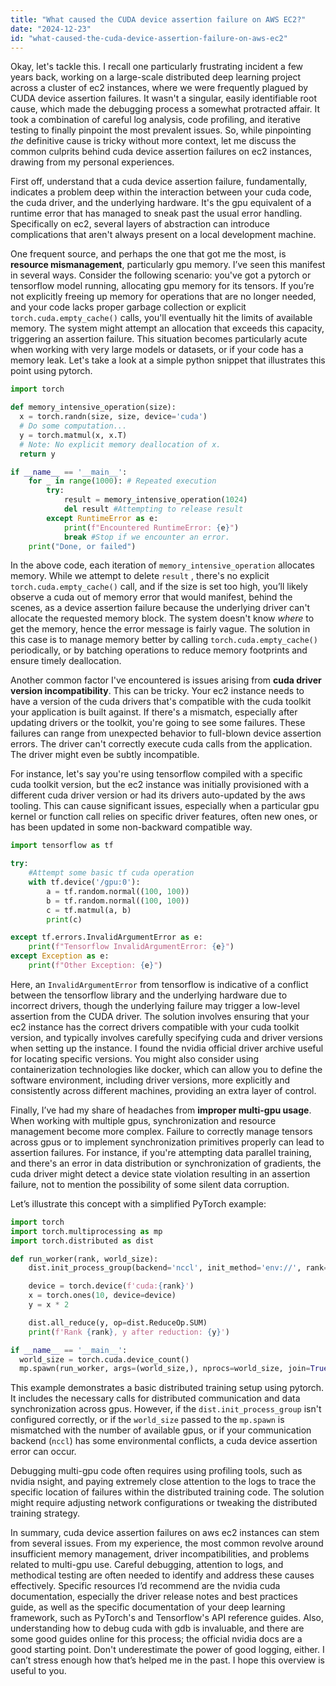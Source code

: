 ```yaml
---
title: "What caused the CUDA device assertion failure on AWS EC2?"
date: "2024-12-23"
id: "what-caused-the-cuda-device-assertion-failure-on-aws-ec2"
---
```


Okay, let's tackle this. I recall one particularly frustrating incident a few years back, working on a large-scale distributed deep learning project across a cluster of ec2 instances, where we were frequently plagued by CUDA device assertion failures. It wasn't a singular, easily identifiable root cause, which made the debugging process a somewhat protracted affair. It took a combination of careful log analysis, code profiling, and iterative testing to finally pinpoint the most prevalent issues. So, while pinpointing *the* definitive cause is tricky without more context, let me discuss the common culprits behind cuda device assertion failures on ec2 instances, drawing from my personal experiences.

First off, understand that a cuda device assertion failure, fundamentally, indicates a problem deep within the interaction between your cuda code, the cuda driver, and the underlying hardware. It's the gpu equivalent of a runtime error that has managed to sneak past the usual error handling. Specifically on ec2, several layers of abstraction can introduce complications that aren't always present on a local development machine.

One frequent source, and perhaps the one that got me the most, is **resource mismanagement**, particularly gpu memory. I’ve seen this manifest in several ways. Consider the following scenario: you've got a pytorch or tensorflow model running, allocating gpu memory for its tensors. If you’re not explicitly freeing up memory for operations that are no longer needed, and your code lacks proper garbage collection or explicit `torch.cuda.empty_cache()` calls, you'll eventually hit the limits of available memory. The system might attempt an allocation that exceeds this capacity, triggering an assertion failure. This situation becomes particularly acute when working with very large models or datasets, or if your code has a memory leak. Let's take a look at a simple python snippet that illustrates this point using pytorch.

```python
import torch

def memory_intensive_operation(size):
  x = torch.randn(size, size, device='cuda')
  # Do some computation...
  y = torch.matmul(x, x.T)
  # Note: No explicit memory deallocation of x.
  return y

if __name__ == '__main__':
    for _ in range(1000): # Repeated execution
        try:
            result = memory_intensive_operation(1024)
            del result #Attempting to release result
        except RuntimeError as e:
            print(f"Encountered RuntimeError: {e}")
            break #Stop if we encounter an error.
    print("Done, or failed")
```

In the above code, each iteration of `memory_intensive_operation` allocates memory. While we attempt to delete `result` , there's no explicit `torch.cuda.empty_cache()` call, and if the size is set too high, you’ll likely observe a cuda out of memory error that would manifest, behind the scenes, as a device assertion failure because the underlying driver can't allocate the requested memory block. The system doesn't know *where* to get the memory, hence the error message is fairly vague. The solution in this case is to manage memory better by calling `torch.cuda.empty_cache()` periodically, or by batching operations to reduce memory footprints and ensure timely deallocation.

Another common factor I've encountered is issues arising from **cuda driver version incompatibility**. This can be tricky. Your ec2 instance needs to have a version of the cuda drivers that's compatible with the cuda toolkit your application is built against. If there's a mismatch, especially after updating drivers or the toolkit, you're going to see some failures. These failures can range from unexpected behavior to full-blown device assertion errors. The driver can't correctly execute cuda calls from the application. The driver might even be subtly incompatible.

For instance, let's say you're using tensorflow compiled with a specific cuda toolkit version, but the ec2 instance was initially provisioned with a different cuda driver version or had its drivers auto-updated by the aws tooling. This can cause significant issues, especially when a particular gpu kernel or function call relies on specific driver features, often new ones, or has been updated in some non-backward compatible way.

```python
import tensorflow as tf

try:
    #Attempt some basic tf cuda operation
    with tf.device('/gpu:0'):
        a = tf.random.normal((100, 100))
        b = tf.random.normal((100, 100))
        c = tf.matmul(a, b)
        print(c)

except tf.errors.InvalidArgumentError as e:
    print(f"Tensorflow InvalidArgumentError: {e}")
except Exception as e:
    print(f"Other Exception: {e}")

```

Here, an `InvalidArgumentError` from tensorflow is indicative of a conflict between the tensorflow library and the underlying hardware due to incorrect drivers, though the underlying failure may trigger a low-level assertion from the CUDA driver. The solution involves ensuring that your ec2 instance has the correct drivers compatible with your cuda toolkit version, and typically involves carefully specifying cuda and driver versions when setting up the instance. I found the nvidia official driver archive useful for locating specific versions. You might also consider using containerization technologies like docker, which can allow you to define the software environment, including driver versions, more explicitly and consistently across different machines, providing an extra layer of control.

Finally, I’ve had my share of headaches from **improper multi-gpu usage**. When working with multiple gpus, synchronization and resource management become more complex. Failure to correctly manage tensors across gpus or to implement synchronization primitives properly can lead to assertion failures. For instance, if you're attempting data parallel training, and there's an error in data distribution or synchronization of gradients, the cuda driver might detect a device state violation resulting in an assertion failure, not to mention the possibility of some silent data corruption.

Let’s illustrate this concept with a simplified PyTorch example:

```python
import torch
import torch.multiprocessing as mp
import torch.distributed as dist

def run_worker(rank, world_size):
    dist.init_process_group(backend='nccl', init_method='env://', rank=rank, world_size=world_size)

    device = torch.device(f'cuda:{rank}')
    x = torch.ones(10, device=device)
    y = x * 2

    dist.all_reduce(y, op=dist.ReduceOp.SUM)
    print(f'Rank {rank}, y after reduction: {y}')

if __name__ == '__main__':
  world_size = torch.cuda.device_count()
  mp.spawn(run_worker, args=(world_size,), nprocs=world_size, join=True)
```

This example demonstrates a basic distributed training setup using pytorch. It includes the necessary calls for distributed communication and data synchronization across gpus. However, if the `dist.init_process_group` isn't configured correctly, or if the `world_size` passed to the `mp.spawn` is mismatched with the number of available gpus, or if your communication backend (`nccl`) has some environmental conflicts, a cuda device assertion error can occur.

Debugging multi-gpu code often requires using profiling tools, such as nvidia nsight, and paying extremely close attention to the logs to trace the specific location of failures within the distributed training code. The solution might require adjusting network configurations or tweaking the distributed training strategy.

In summary, cuda device assertion failures on aws ec2 instances can stem from several issues. From my experience, the most common revolve around insufficient memory management, driver incompatibilities, and problems related to multi-gpu use. Careful debugging, attention to logs, and methodical testing are often needed to identify and address these causes effectively. Specific resources I’d recommend are the nvidia cuda documentation, especially the driver release notes and best practices guide, as well as the specific documentation of your deep learning framework, such as PyTorch's and Tensorflow's API reference guides. Also, understanding how to debug cuda with gdb is invaluable, and there are some good guides online for this process; the official nvidia docs are a good starting point. Don't underestimate the power of good logging, either. I can’t stress enough how that’s helped me in the past. I hope this overview is useful to you.
